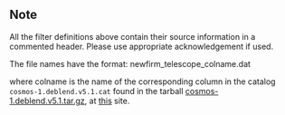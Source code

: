 Note
----

All the filter definitions above contain their source information in a commented header.  Please use appropriate acknowledgement if used.

The file names have the format:
    newfirm_telescope_colname.dat

where colname is the name of the corresponding column in the catalog `cosmos-1.deblend.v5.1.cat` found in the tarball [cosmos-1.deblend.v5.1.tar.gz](http://www.astro.yale.edu/nmbs/Data_Products_files/cosmos-1.deblend.v5.1.tar.gz), at [this](http://www.astro.yale.edu/nmbs/Data_Products.html) site.